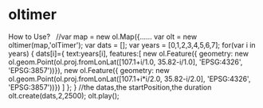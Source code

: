# oltimer
How to Use?
    //var map = new ol.Map({......
    var olt = new oltimer(map,'olTimer');
		var dats = [];
		var years = [0,1,2,3,4,5,6,7];
		for(var i in years)
		{
			dats[i]={
				text:years[i],
				features:[
					new ol.Feature({
					geometry:
						new ol.geom.Point(ol.proj.fromLonLat([107.1+i/1.0, 35.82-i/1.0],
						'EPSG:4326', 
						'EPSG:3857'))}),
					new ol.Feature({
					geometry:
						new ol.geom.Point(ol.proj.fromLonLat([107.1+i*i/2.0, 35.82-i/2.0],
						'EPSG:4326', 
						'EPSG:3857'))})
				]
			};
		}
    //the datas,the startPosition,the duration
		olt.create(dats,2,2500);
		olt.play();
